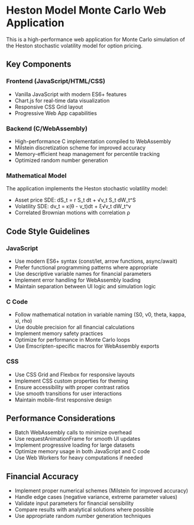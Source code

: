 <!-- Use this file to provide workspace-specific custom instructions to Copilot. For more details, visit https://code.visualstudio.com/docs/copilot/copilot-customization#_use-a-githubcopilotinstructionsmd-file -->

# Heston Model Monte Carlo Web Application

This is a high-performance web application for Monte Carlo simulation of the Heston stochastic volatility model for option pricing.

## Key Components

### Frontend (JavaScript/HTML/CSS)
- Vanilla JavaScript with modern ES6+ features
- Chart.js for real-time data visualization
- Responsive CSS Grid layout
- Progressive Web App capabilities

### Backend (C/WebAssembly)
- High-performance C implementation compiled to WebAssembly
- Milstein discretization scheme for improved accuracy
- Memory-efficient heap management for percentile tracking
- Optimized random number generation

### Mathematical Model
The application implements the Heston stochastic volatility model:
- Asset price SDE: dS_t = r S_t dt + √v_t S_t dW_t^S
- Volatility SDE: dv_t = κ(θ - v_t)dt + ξ√v_t dW_t^v
- Correlated Brownian motions with correlation ρ

## Code Style Guidelines

### JavaScript
- Use modern ES6+ syntax (const/let, arrow functions, async/await)
- Prefer functional programming patterns where appropriate
- Use descriptive variable names for financial parameters
- Implement error handling for WebAssembly loading
- Maintain separation between UI logic and simulation logic

### C Code
- Follow mathematical notation in variable naming (S0, v0, theta, kappa, xi, rho)
- Use double precision for all financial calculations
- Implement memory safety practices
- Optimize for performance in Monte Carlo loops
- Use Emscripten-specific macros for WebAssembly exports

### CSS
- Use CSS Grid and Flexbox for responsive layouts
- Implement CSS custom properties for theming
- Ensure accessibility with proper contrast ratios
- Use smooth transitions for user interactions
- Maintain mobile-first responsive design

## Performance Considerations
- Batch WebAssembly calls to minimize overhead
- Use requestAnimationFrame for smooth UI updates
- Implement progressive loading for large datasets
- Optimize memory usage in both JavaScript and C code
- Use Web Workers for heavy computations if needed

## Financial Accuracy
- Implement proper numerical schemes (Milstein for improved accuracy)
- Handle edge cases (negative variance, extreme parameter values)
- Validate input parameters for financial sensibility
- Compare results with analytical solutions where possible
- Use appropriate random number generation techniques
